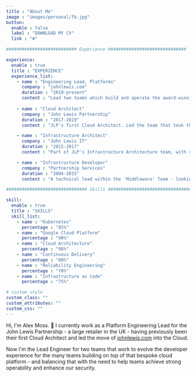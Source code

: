 ```yaml
---
title : "About Me"
image : "images/personal/fb.jpg"
button:
  enable : false
  label : "DOWNLOAD MY CV"
  link : "#"

########################### Experience ##############################

experience:
  enable : true
  title : "EXPERIENCE"
  experience_list:
    - name : "Engineering Lead, Platforms"
      company : "johnlewis.com"
      duration : "2019-present"
      content : "Lead two teams which build and operate the award-winning Digital Platform on which johnlewis.com runs. This involves ..."
      
    - name : "Cloud Architect"
      company : "John Lewis Partnership"
      duration : "2017-2019"
      content : "JLP's first Cloud Architect. Led the team that took the first parts of johnlewis.com into the Cloud. Evolved that into a Cloud Strategy for the whole company"

    - name : "Infrastructure Architect"
      company : "John Lewis IT"
      duration : "2015-2017"
      content : "Part of JLP's Infrastructure Architecture team, with responsibilities for Platforms & Hardware"

    - name : "Infrastructure Developer"
      company : "Partnership Services"
      duration : "2004-2015"
      content : "A technical lead within the 'Middleware' Team - looking after technologies such as WebSphere Application Server & MQ and then ESB - adapting to JLP's needs"

############################### Skills #################################

skill:
  enable : true
  title : "SKILLS"
  skill_list:
    - name : "Kubernetes"
      percentage : "85%"
    - name : "Google Cloud Platform"
      percentage : "90%"
    - name : "Cloud Architecture"
      percentage : "98%"
    - name : "Continuous Delivery"
      percentage : "80%"
    - name : "Reliability Engineering"
      percentage : "70%"
    - name : "Infrastructure as Code"
      percentage : "75%"

# custom style
custom_class: "" 
custom_attributes: "" 
custom_css: ""
---
```


Hi, I'm Alex Moss. :wave: I currently work as a Platform Engineering Lead for the John Lewis Partnership - a large retailer in the UK - having previously been their first Cloud Architect and led the move of [johnlewis.com](https://www.johnlewis.com) into the Cloud.

Now I'm the Lead Engineer for two teams that work to evolve the developer experience for the many teams building on top of that bespoke cloud platform - and balancing that with the need to help teams achieve strong operability and enhance our security.
